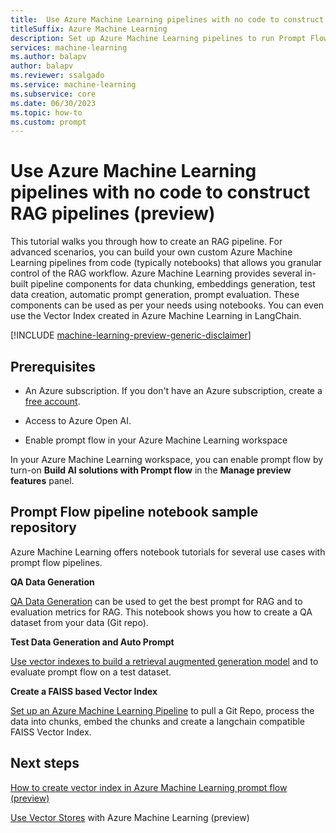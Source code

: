 ```yaml
---
title:  Use Azure Machine Learning pipelines with no code to construct RAG pipelines (preview)
titleSuffix: Azure Machine Learning
description: Set up Azure Machine Learning pipelines to run Prompt Flow models (preview)
services: machine-learning
ms.author: balapv
author: balapv
ms.reviewer: ssalgado
ms.service: machine-learning
ms.subservice: core
ms.date: 06/30/2023
ms.topic: how-to
ms.custom: prompt
---
```



# Use Azure Machine Learning pipelines with no code to construct RAG pipelines (preview)

This tutorial walks you through how to create an RAG pipeline. For advanced scenarios, you can build your own custom Azure Machine Learning pipelines from code (typically notebooks) that allows you granular control of the RAG workflow. Azure Machine Learning provides several in-built pipeline components for data chunking, embeddings generation, test data creation, automatic prompt generation, prompt evaluation. These components can be used as per your needs using notebooks. You can even use the Vector Index created in Azure Machine Learning in LangChain. 

[!INCLUDE [machine-learning-preview-generic-disclaimer](includes/machine-learning-preview-generic-disclaimer.md)]


## Prerequisites

* An Azure subscription. If you don't have an Azure subscription, create a [free account](https://azure.microsoft.com/free/).

* Access to Azure Open AI. 

* Enable prompt flow in your Azure Machine Learning workspace

In your Azure Machine Learning workspace, you can enable prompt flow by turn-on **Build AI solutions with Prompt flow** in the **Manage preview features** panel.

## Prompt Flow pipeline notebook sample repository

Azure Machine Learning offers notebook tutorials for several use cases with prompt flow pipelines. 

**QA Data Generation** 

[QA Data Generation](https://github.com/Azure/azureml-insiders/blob/main/previews/retrieval-augmented-generation/examples/notebooks/qa_data_generation.ipynb) can be used to get the best prompt for RAG and to evaluation metrics for RAG. This notebook shows you how to create a QA dataset from your data (Git repo). 


**Test Data Generation and Auto Prompt**
 
[Use vector indexes to build a retrieval augmented generation model](https://github.com/Azure/azureml-insiders/blob/main/previews/retrieval-augmented-generation/examples/notebooks/mlindex_with_testgen_autoprompt.ipynb) and to evaluate prompt flow on a test dataset.

**Create a FAISS based Vector Index**

[Set up an Azure Machine Learning Pipeline](https://github.com/Azure/azureml-insiders/blob/main/previews/retrieval-augmented-generation/examples/notebooks/faiss/faiss_mlindex_with_langchain.ipynb) to pull a Git Repo, process the data into chunks, embed the chunks and create a langchain compatible FAISS Vector Index. 

## Next steps

[How to create vector index in Azure Machine Learning prompt flow (preview)](how-to-create-vector-index.md)

[Use Vector Stores](concept-vector-stores.md) with Azure Machine Learning (preview)